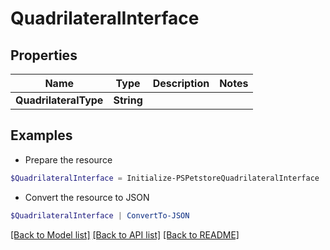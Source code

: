 # QuadrilateralInterface
## Properties

Name | Type | Description | Notes
------------ | ------------- | ------------- | -------------
**QuadrilateralType** | **String** |  | 

## Examples

- Prepare the resource
```powershell
$QuadrilateralInterface = Initialize-PSPetstoreQuadrilateralInterface  -QuadrilateralType null
```

- Convert the resource to JSON
```powershell
$QuadrilateralInterface | ConvertTo-JSON
```

[[Back to Model list]](../README.md#documentation-for-models) [[Back to API list]](../README.md#documentation-for-api-endpoints) [[Back to README]](../README.md)

